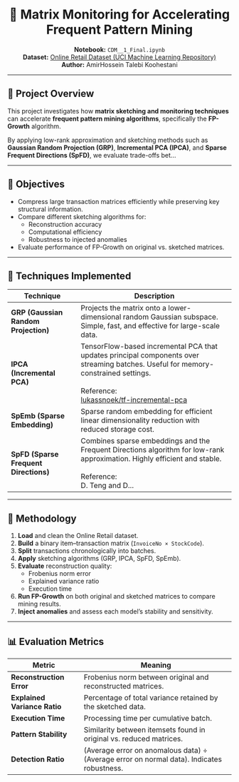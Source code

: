 <div align="center">

# 🧩 Matrix Monitoring for Accelerating Frequent Pattern Mining

**Notebook:** `CDM__1_Final.ipynb`  
**Dataset:** [Online Retail Dataset (UCI Machine Learning Repository)](https://archive.ics.uci.edu/dataset/352/online+retail)  
**Author:** AmirHossein Talebi Koohestani  

</div>

---

## 📖 Project Overview

This project investigates how **matrix sketching and monitoring techniques** can accelerate **frequent pattern mining algorithms**, specifically the **FP-Growth** algorithm.  

By applying low-rank approximation and sketching methods such as **Gaussian Random Projection (GRP)**, **Incremental PCA (IPCA)**, and **Sparse Frequent Directions (SpFD)**, we evaluate trade-offs bet... 

---

## 🎯 Objectives

- Compress large transaction matrices efficiently while preserving key structural information.  
- Compare different sketching algorithms for:
  - Reconstruction accuracy  
  - Computational efficiency  
  - Robustness to injected anomalies  
- Evaluate performance of FP-Growth on original vs. sketched matrices.

---

## 🧠 Techniques Implemented

| Technique | Description |
|------------|-------------|
| **GRP (Gaussian Random Projection)** | Projects the matrix onto a lower-dimensional random Gaussian subspace. Simple, fast, and effective for large-scale data. |
| **IPCA (Incremental PCA)** | TensorFlow-based incremental PCA that updates principal components over streaming batches. Useful for memory-constrained settings.<br><br>Reference: <br> [lukassnoek/tf-incremental-pca](https://github.com/lukassnoek/tf-incremental-pca) |
| **SpEmb (Sparse Embedding)** | Sparse random embedding for efficient linear dimensionality reduction with reduced storage cost. |
| **SpFD (Sparse Frequent Directions)** | Combines sparse embeddings and the Frequent Directions algorithm for low-rank approximation. Highly efficient and stable.<br><br>Reference: <br> D. Teng and D... 

---

## 🧩 Methodology

1. **Load** and clean the Online Retail dataset.  
2. **Build** a binary item–transaction matrix (`InvoiceNo × StockCode`).  
3. **Split** transactions chronologically into batches.  
4. **Apply** sketching algorithms (GRP, IPCA, SpFD, SpEmb).  
5. **Evaluate** reconstruction quality:
   - Frobenius norm error
   - Explained variance ratio
   - Execution time  
6. **Run FP-Growth** on both original and sketched matrices to compare mining results.  
7. **Inject anomalies** and assess each model’s stability and sensitivity.

---

## 📊 Evaluation Metrics

| Metric | Meaning |
|---------|----------|
| **Reconstruction Error** | Frobenius norm between original and reconstructed matrices. |
| **Explained Variance Ratio** | Percentage of total variance retained by the sketched data. |
| **Execution Time** | Processing time per cumulative batch. |
| **Pattern Stability** | Similarity between itemsets found in original vs. reduced matrices. |
| **Detection Ratio** | (Average error on anomalous data) ÷ (Average error on normal data). Indicates robustness. |